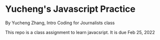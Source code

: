 # Yucheng's Javascript Practice

By Yucheng Zhang, Intro Coding for Journalists class

This repo is a class assignment to learn javacsript. It is due Feb 25, 2022
